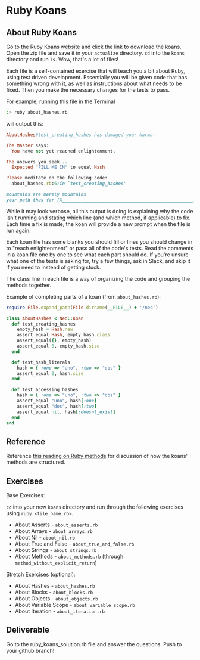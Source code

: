# Ruby Koans

## About Ruby Koans

Go to the Ruby Koans [website](http://rubykoans.com/) and click the link to download the koans. Open the zip file and save it in your `actualize` directory. `cd` into the `koans` directory and run `ls`. Wow, that's a lot of files!

Each file is a self-contained exercise that will teach you a bit about Ruby, using test driven development. Essentially you will be given code that has something wrong with it, as well as instructions about what needs to be fixed. Then you make the necessary changes for the tests to pass.

For example, running this file in the Terminal
```bash
:> ruby about_hashes.rb
```
will output this:
```ruby
AboutHashes#test_creating_hashes has damaged your karma.

The Master says:
  You have not yet reached enlightenment.

The answers you seek...
  Expected "FILL ME IN" to equal Hash

Please meditate on the following code:
  about_hashes.rb:6:in `test_creating_hashes'

mountains are merely mountains
your path thus far [X_________________________________________________] 0/12
```

While it may look verbose, all this output is doing is explaining why the code isn't running and stating which line (and which method, if applicable) to fix. Each time a fix is made, the koan will provide a new prompt when the file is run again.

Each koan file has some blanks you should fill or lines you should change in to "reach enlightenment" or pass all of the code's tests. Read the comments in a koan file one by one to see what each part should do. If you're unsure what one of the tests is asking for, try a few things, ask in Slack, and skip it if you need to instead of getting stuck.

The class line in each file is a way of organizing the code and grouping the methods together.


Example of completing parts of a koan (from `about_hashes.rb`):

```ruby
require File.expand_path(File.dirname(__FILE__) + '/neo')

class AboutHashes < Neo::Koan
  def test_creating_hashes
    empty_hash = Hash.new
    assert_equal Hash, empty_hash.class
    assert_equal({}, empty_hash)
    assert_equal 0, empty_hash.size
  end

  def test_hash_literals
    hash = { :one => "uno", :two => "dos" }
    assert_equal 2, hash.size
  end

  def test_accessing_hashes
    hash = { :one => "uno", :two => "dos" }
    assert_equal "uno", hash[:one]
    assert_equal "dos", hash[:two]
    assert_equal nil, hash[:doesnt_exist]
  end
end
```

## Reference

Reference <a href="http://ploos.io/ruby-koans-companion-part-10-about_methods-rb/" target="_blank">this reading on Ruby methods</a> for discussion of how the koans' methods are structured.


## Exercises

Base Exercises:

`cd` into your new `koans` directory and run through the following exercises using `ruby <file_name.rb>`.

- About Asserts - `about_asserts.rb`
- About Arrays - `about_arrays.rb`
- About Nil - `about_nil.rb`
- About True and False - `about_true_and_false.rb`
- About Strings - `about_strings.rb`
- About Methods - `about_methods.rb` (through `method_without_explicit_return`)

Stretch Exercises (optional):

- About Hashes - `about_hashes.rb`
- About Blocks - `about_blocks.rb`
- About Objects - `about_objects.rb`
- About Variable Scope - `about_variable_scope.rb`
- About Iteration - `about_iteration.rb`

## Deliverable
Go to the ruby_koans_solution.rb file and answer the questions. Push to your github branch!

